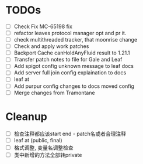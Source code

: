 # TODOs
- [ ] Check Fix MC-65198 fix
- [ ] refactor leaves protocol manager opt and pr it.
- [ ] check multithreaded tracker, that moonrise change
- [ ] Check and apply work patches
- [ ] Backport Cache canHoldAnyFluid result to 1.21.1
- [ ] Transfer patch notes to file for Gale and Leaf
- [ ] Add spigot config unknown message to leaf docs
- [ ] Add server full join config explaination to docs
- [ ] leaf at
- [ ] Add purpur config changes to docs moved config
- [ ] Merge changes from Tramontane

# Cleanup
- [ ] 检查注释都应该start end - patch名或者合理注释
- [ ] leaf at (public, final)
- [ ] 格式调整, 变量名调整检查
- [ ] 类中新增的方法全部转private